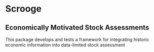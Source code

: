 # Scrooge
## Economically Motivated Stock Assessments


This package develops and tests a framework for integrating historic economic information into data-limited stock assessment

